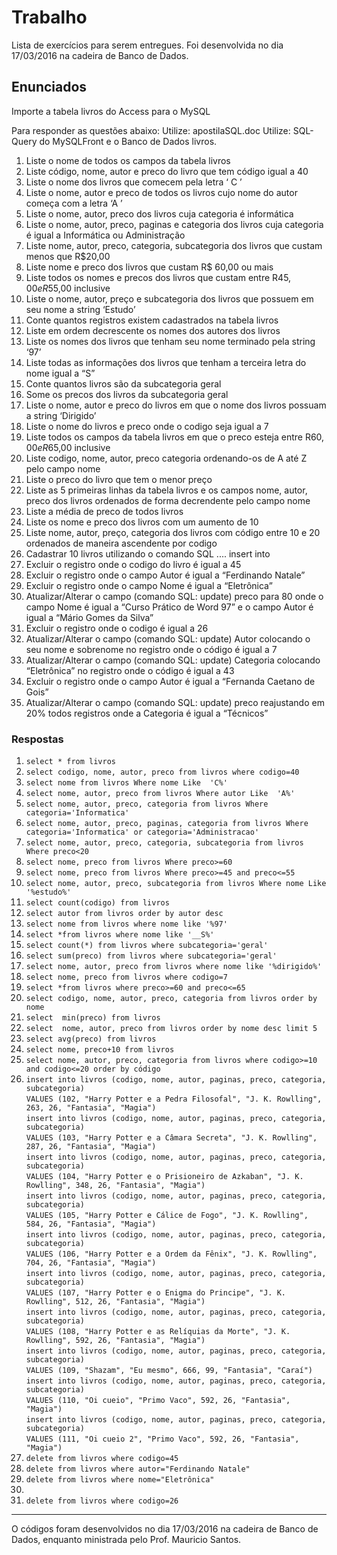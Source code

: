 # Trabalho 

Lista de exercícios para serem entregues. Foi desenvolvida no dia 17/03/2016 na cadeira de Banco de Dados.

## Enunciados

Importe a tabela livros do Access para o MySQL
 
Para responder as questões abaixo: 
Utilize: apostilaSQL.doc 
Utilize: SQL-Query do MySQLFront e o Banco de Dados livros.


1.	Liste o nome de todos os campos da tabela livros
2.	Liste código, nome, autor e preco do livro que tem código  igual  a  40
3.	Liste o nome dos livros que comecem pela letra ‘ C ’
4.	Liste o nome, autor e preco de todos os livros cujo nome do autor começa com a letra ‘A ’
5.	Liste o nome, autor, preco dos livros cuja categoria é informática
6.	Liste o nome, autor, preco, paginas e categoria dos livros cuja categoria é igual a Informática ou Administração  
7.	Liste nome, autor, preco, categoria, subcategoria dos livros que custam menos que R$20,00  
8.	Liste nome e preco dos livros que custam R$ 60,00 ou mais
9.	Liste todos os nomes e precos dos livros que custam entre R$45,00 e R$55,00 inclusive
10.	Liste o nome, autor, preço e subcategoria dos livros que possuem em seu nome a string ‘Estudo’
11.	Conte quantos registros existem cadastrados na tabela livros
12.	Liste em ordem decrescente os nomes dos autores dos livros
13.	Liste os nomes dos livros que tenham seu nome terminado pela string  ‘97’ 
14.	Liste todas as informações dos livros que tenham a terceira letra do nome igual a “S”
15.	Conte quantos livros são da subcategoria geral
16.	Some os precos dos livros da subcategoria geral
17.	Liste o nome, autor e preco do livros em que o nome dos livros possuam a string ‘Dirigido’
18.	Liste o nome do livros e preco onde o codigo seja igual a 7
19.	Liste todos os campos da tabela livros em que o preco esteja entre R$60,00 e R$65,00 inclusive
20.	Liste codigo, nome, autor, preco categoria ordenando-os de A até Z pelo campo nome
21.	Liste o preco do livro que tem o menor preço
22.	Liste as 5 primeiras linhas da tabela livros e os campos nome, autor, preco dos livros ordenados de forma 
decrendente pelo campo nome
23.	Liste a média de preco de todos livros			
24.	Liste os nome e preco dos livros com um aumento de 10
25.	Liste nome, autor, preço, categoria dos livros com código entre 10 e 20 ordenados de maneira ascendente por codigo  
26. Cadastrar 10 livros utilizando o comando SQL .... insert into
27. Excluir o registro onde o codigo do livro é igual a 45
28. Excluir o registro onde o campo Autor é igual a “Ferdinando Natale”
29. Excluir o registro onde o campo Nome é igual a “Eletrônica”
30. Atualizar/Alterar o campo (comando SQL: update) preco para 80 onde o campo Nome é igual a “Curso Prático de Word 97”
e o campo Autor é igual a “Mário Gomes da Silva”
31. Excluir o registro onde o codigo é igual a 26
32. Atualizar/Alterar o campo (comando SQL: update) Autor colocando o seu nome e sobrenome no registro onde o código é 
igual a 7
33. Atualizar/Alterar o campo (comando SQL: update) Categoria colocando “Eletrônica” no registro onde o código é igual 
a 43
34. Excluir o registro onde o campo Autor é igual a “Fernanda Caetano de Gois”
35. Atualizar/Alterar o campo (comando SQL: update) preco reajustando em 20% todos registros onde a Categoria é igual a
“Técnicos”



### Respostas

1.	`select * from livros`
2.	`select codigo, nome, autor, preco from livros where codigo=40`
3.	`select nome from livros Where nome Like  'C%'`
4.	`select nome, autor, preco from livros Where autor Like  'A%'`
5.	`select nome, autor, preco, categoria from livros Where categoria='Informatica'`
6.	`select nome, autor, preco, paginas, categoria from livros Where categoria='Informatica' or categoria='Administracao'`
7.	`select nome, autor, preco, categoria, subcategoria from livros Where preco<20`
8.	`select nome, preco from livros Where preco>=60`
9.	`select nome, preco from livros Where preco>=45 and preco<=55`
10.	`select nome, autor, preco, subcategoria from livros Where nome Like  '%estudo%'`
11.	`select count(codigo) from livros`
12.	`select autor from livros order by autor desc`
13.	`select nome from livros where nome like '%97'`
14.	`select *from livros where nome like '__S%'`
15.	`select count(*) from livros where subcategoria='geral'`
16.	`select sum(preco) from livros where subcategoria='geral'`
17.	`select nome, autor, preco from livros where nome like '%dirigido%'`
18.	`select nome, preco from livros where codigo=7`
19.	`select *from livros where preco>=60 and preco<=65`
20.	`select codigo, nome, autor, preco, categoria from livros order by nome`
21.	`select  min(preco) from livros`
22.	`select  nome, autor, preco from livros order by nome desc limit 5`
23.	`select avg(preco) from livros`
24.	`select nome, preco+10 from livros`
25.	`select nome, autor, preco, categoria from livros where codigo>=10 and codigo<=20 order by código`
26.	`insert into livros (codigo, nome, autor, paginas, preco, categoria, subcategoria)`
<br> `VALUES (102, "Harry Potter e a Pedra Filosofal", "J. K. Rowlling", 263, 26, "Fantasia", "Magia")`
<br> `insert into livros (codigo, nome, autor, paginas, preco, categoria, subcategoria)`
<br> `VALUES (103, "Harry Potter e a Câmara Secreta", "J. K. Rowlling", 287, 26, "Fantasia", "Magia")`
<br> `insert into livros (codigo, nome, autor, paginas, preco, categoria, subcategoria)`
<br> `VALUES (104, "Harry Potter e o Prisioneiro de Azkaban", "J. K. Rowlling", 348, 26, "Fantasia", "Magia")`
<br> `insert into livros (codigo, nome, autor, paginas, preco, categoria, subcategoria)`
<br> `VALUES (105, "Harry Potter e Cálice de Fogo", "J. K. Rowlling", 584, 26, "Fantasia", "Magia")`
<br> `insert into livros (codigo, nome, autor, paginas, preco, categoria, subcategoria)`
<br> `VALUES (106, "Harry Potter e a Ordem da Fênix", "J. K. Rowlling", 704, 26, "Fantasia", "Magia")`
<br> `insert into livros (codigo, nome, autor, paginas, preco, categoria, subcategoria)`
<br> `VALUES (107, "Harry Potter e o Enigma do Principe", "J. K. Rowlling", 512, 26, "Fantasia", "Magia")`
<br> `insert into livros (codigo, nome, autor, paginas, preco, categoria, subcategoria)`
<br> `VALUES (108, "Harry Potter e as Relíquias da Morte", "J. K. Rowlling", 592, 26, "Fantasia", "Magia")`
<br> `insert into livros (codigo, nome, autor, paginas, preco, categoria, subcategoria)`
<br> `VALUES (109, "Shazam", "Eu mesmo", 666, 99, "Fantasia", "Caraí")`
<br> `insert into livros (codigo, nome, autor, paginas, preco, categoria, subcategoria)`
<br> `VALUES (110, "Oi cueio", "Primo Vaco", 592, 26, "Fantasia", "Magia")`
<br> `insert into livros (codigo, nome, autor, paginas, preco, categoria, subcategoria)`
<br> `VALUES (111, "Oi cueio 2", "Primo Vaco", 592, 26, "Fantasia", "Magia")`
27.	`delete from livros where codigo=45`
28.	`delete from livros where autor="Ferdinando Natale"`
29.	`delete from livros where nome="Eletrônica"`
30.	
31.	`delete from livros where codigo=26`



---

O códigos foram desenvolvidos no dia 17/03/2016 na cadeira de Banco de Dados, enquanto ministrada pelo Prof. Mauricio
Santos.